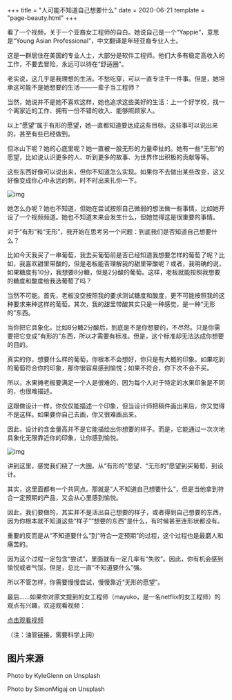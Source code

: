 +++
title = "人可能不知道自己想要什么"
date = 2020-06-21
template = "page-beauty.html"
+++

看了一个视频，关于一个亚裔女工程师的自白。她说自己是一个“Yappie”，意思是“Young Asian Professional”，中文翻译是年轻亚裔专业人士。

这是一群居住在美国的专业人士，大部分是软件工程师。他们大多有稳定高收入的工作，不要去冒险，永远可以待在“舒适圈”。

老实说，这几乎是我理想的生活。不愁吃穿，可以一直专注干一件事。但是，她坦承这可能不是她想要的生活——一辈子当工程师？

当然，她说并不是她不喜欢这样，她也追求这些美好的生活：上一个好学校，找一个离家近的工作、拥有一份不错的收入、能够照顾家人。

以上“愿望”属于有形的愿望，她一直都知道要达成这些目标。这些事可以说出来的，甚至有些已经做到。

但冰山下呢？她的心底里呢？她一直被一股无形的力量牵扯的。她有一些“无形”的愿望，比如说认识更多的人、听到更多的故事、为世界作出积极的贡献等等。

这些东西好像可以说出来，但你不知道怎么实现。如果你不去做出某些改变，这又好像变成你心中永远的刺，时不时出来扎你一下。

![img](https://linxz-aliyun.oss-cn-shenzhen.aliyuncs.com/images/what-i-want1.jpg)

她怎么办呢？她也不知道，但她在尝试按照自己微弱的想法做一些事情，比如她开设了一个视频频道。她也不知道未来会发生什么，但她觉得这是很重要的事情。

对于“有形”和“无形”，我开始在思考另一个问题：到底我们是否知道自己想要什么？

比如今天我买了一串葡萄，我去买葡萄前是否已经知道我想要怎样的葡萄了呢？比如，我喜欢甜里带酸的，但是老板能否理解我的甜里带酸呢？或者，我明确的说，如果糖度有10分，我想要8分糖，但是2分酸的葡萄。这样，老板就能按照我想要的糖度和酸度给我选葡萄了吗？

当然不可能。首先，老板没空按照我的要求测试糖度和酸度，更不可能按照我的这种要求来种这样的葡萄。其次，我的甜里带酸其实只是一种感觉，是一种“无形的”东西。

当你把它具象化，比如8分糖2分酸后，到底是不是你想要的，不尽然。只是你需要把它变成“有形的”东西，所以才需要有标准。但是，这个标准却无法达成你想要的目的。

真实的你，想要什么样的葡萄，你根本不会想好，你只是有大概的印象。如果吃到的葡萄符合你的印象，那你很容易感到愉悦；如果不符合，你下次不会不买。

所以，水果摊老板要满足一个人是很难的，因为每个人对于特定的水果印象是不同的，也很难描述。

这跟做设计一样，你仅仅能描述一个印象，但当设计师把稿件画出来后，你又觉得不是这样。如果要你自己去画，你又很难画出来。

因此，设计的含金量高并不是它能描绘出你想要的样子。而是，它能通过一次次地具象化无限靠近你的印象，让你感到愉悦。

![img](https://linxz-aliyun.oss-cn-shenzhen.aliyuncs.com/images/what-i-want2.jpg)

讲到这里，感觉我们绕了一大圈。从“有形的”愿望、“无形的”愿望到买葡萄，到设计。

其实，这里面都有一个共同点。那就是“人不知道自己想要什么”，但是当他拿到符合一定预期的产品，又会从心里感到愉悦。

因此，我们要做的，其实并不是活出自己想要的样子，或者得到自己想要的东西，因为你根本就不知道这些“样子”“想要的东西”是什么，有时候甚至连形状都没有。

重要的反而是从“不知道要什么”到“符合一定预期”的过程，这个过程也是最磨人和痛苦的。

因为这个过程一定包含“尝试”，里面就有一定几率有“失败”。因此，你有机会感到愉悦或者气馁。但是，总比一直“不知道要什么”强。

所以不管怎样，你需要慢慢尝试，慢慢靠近“无形的愿望”。

最后……如果你对原文提到的女工程师（mayuko，是一名netflix的女工程师）的观点有兴趣，欢迎观看视频：

[点击观看视频](https://www.youtube.com/watch?v=jYB822q4LMk)

（注：油管链接，需要科学上网）

## 图片来源
Photo by KyleGlenn on Unsplash

Photo by SimonMigaj on Unsplash